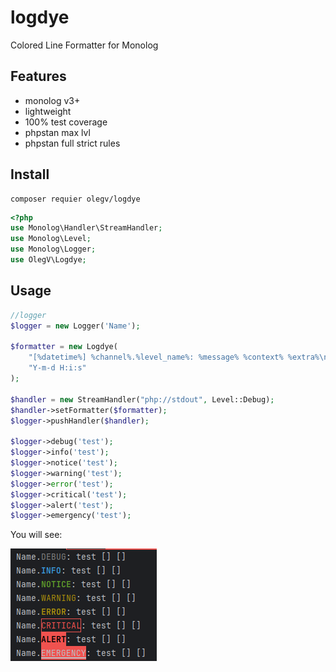 # logdye
Colored Line Formatter for Monolog
## Features
- monolog v3+
- lightweight
- 100% test coverage
- phpstan max lvl
- phpstan full strict rules

## Install
```shell
composer requier olegv/logdye
```

```php
<?php
use Monolog\Handler\StreamHandler;
use Monolog\Level;
use Monolog\Logger;
use OlegV\Logdye;
```
## Usage
```php
//logger
$logger = new Logger('Name');

$formatter = new Logdye(
    "[%datetime%] %channel%.%level_name%: %message% %context% %extra%\n",
    "Y-m-d H:i:s"
);

$handler = new StreamHandler("php://stdout", Level::Debug);
$handler->setFormatter($formatter);
$logger->pushHandler($handler);

$logger->debug('test');
$logger->info('test');
$logger->notice('test');
$logger->warning('test');
$logger->error('test');
$logger->critical('test');
$logger->alert('test');
$logger->emergency('test');
```
You will see:

![Logs of ascending levels with different colors wrapping the level, spelling "Test"](images/default.png)